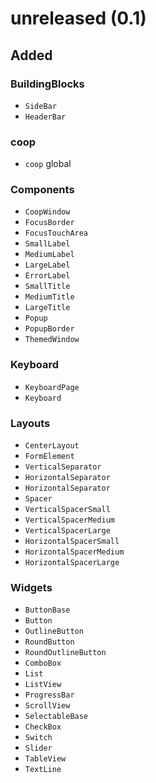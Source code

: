 <!--
SPDX-FileCopyrightText: 2022 Florian Blasius <co_sl@tutanota.com>
SPDX-License-Identifier: MIT
-->

# unreleased (0.1)

## Added

### BuildingBlocks

* `SideBar`
* `HeaderBar`

### coop

* `coop` global

### Components

* `CoopWindow`
* `FocusBorder`
* `FocusTouchArea`
* `SmallLabel`
* `MediumLabel`
* `LargeLabel`
* `ErrorLabel`
* `SmallTitle`
* `MediumTitle`
* `LargeTitle`
* `Popup`
* `PopupBorder`
* `ThemedWindow`

### Keyboard

* `KeyboardPage`
* `Keyboard`

### Layouts

* `CenterLayout`
* `FormElement`
* `VerticalSeparator`
* `HorizontalSeparator`
* `HorizontalSeparator`
* `Spacer`
* `VerticalSpacerSmall`
* `VerticalSpacerMedium`
* `VerticalSpacerLarge`
* `HorizontalSpacerSmall`
* `HorizontalSpacerMedium`
* `HorizontalSpacerLarge`

### Widgets

* `ButtonBase`
* `Button`
* `OutlineButton`
* `RoundButton`
* `RoundOutlineButton`
* `ComboBox`
* `List`
* `ListView`
* `ProgressBar`
* `ScrollView`
* `SelectableBase`
* `CheckBox`
* `Switch`
* `Slider`
* `TableView`
* `TextLine`